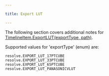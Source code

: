 ```yaml
---

title: Export LUT

---
```

The following section covers additional notes for [TimelineItem.ExportLUT(exportType, path)](../resolve_api/TimelineItem.md#exportlutexporttype-path).

Supported values for 'exportType' (enum) are:
```
resolve.EXPORT_LUT_17PTCUBE
resolve.EXPORT_LUT_33PTCUBE
resolve.EXPORT_LUT_65PTCUBE
resolve.EXPORT_LUT_PANASONICVLUT
```
